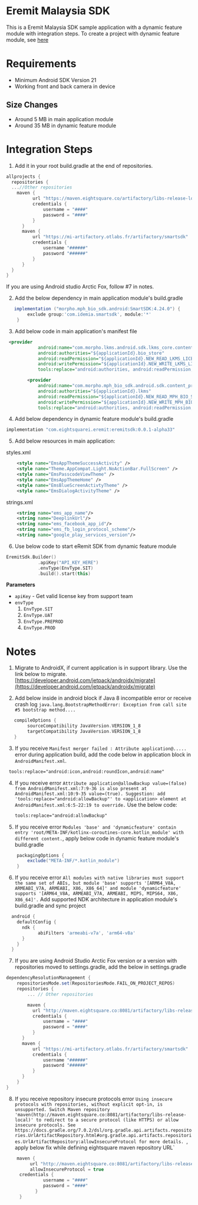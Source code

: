 # Eremit Malaysia SDK
This is a Eremit Malaysia SDK sample application with a dynamic feature module with integration steps. To create a project with dynamic feature module, see [here](https://developer.android.com/guide/playcore/feature-delivery)

Requirements
============

* Minimum Android SDK Version 21
* Working front and back camera in device

Size Changes 
------------
* Around 5 MB in main application module
* Around 35 MB in dynamic feature module

Integration Steps
=================

1. Add it in your root build.gradle at the end of repositories. 
  ```gradle
  allprojects {
    repositories {
	...//Other repositories	
      maven {
            url "https://maven.eightsquare.co/artifactory/libs-release-local"
            credentials {
                username = "####"
                password = "####"
            }
        }
        maven {
            url "https://mi-artifactory.otlabs.fr/artifactory/smartsdk"
            credentials {
                username "######"
                password "######"
            }
        }
    }
}
```
  If you are using Android studio Arctic Fox, follow #7 in notes.

2. Add the below dependency in main application module's build.gradle
```gradle
   implementation ("morpho.mph_bio_sdk.android:SmartSDK:4.24.0") {
        exclude group:'com.idemia.smartsdk', module:'*'
    }
```

3. Add below code in main application's manifest file
```xml
 <provider
            android:name="com.morpho.lkms.android.sdk.lkms_core.content_provider.LkmsStoreProvider"
            android:authorities="${applicationId}.bio_store"
            android:readPermission="${applicationId}.NEW_READ_LKMS_LICENSE_PROVIDER"
            android:writePermission="${applicationId}.NEW_WRITE_LKMS_LICENSE_PROVIDER"
            tools:replace="android:authorities, android:readPermission, android:writePermission" />

        <provider
            android:name="com.morpho.mph_bio_sdk.android.sdk.content_provider.BioStoreProvider"
            android:authorities="${applicationId}.lkms"
            android:readPermission="${applicationId}.NEW_READ_MPH_BIO_SDK_PROVIDER"
            android:writePermission="${applicationId}.NEW_WRITE_MPH_BIO_SDK_PROVIDER"
            tools:replace="android:authorities, android:readPermission, android:writePermission" />
```

4. Add below dependency in dynamic feature module's build.gradle
```gradle
implementation "com.eightsquarei.eremit:eremitsdk:0.0.1-alpha33"
````

5. Add below resources in main application: 

styles.xml
```xml
    <style name="EmsAppThemeSuccessActivity" />
    <style name="Theme.AppCompat.Light.NoActionBar.FullScreen" />
    <style name="EmsPasscodeViewTheme" />
    <style name="EmsAppThemeHome" />
    <style name="EmsBlueScreenActivtyTheme" />
    <style name="EmsDialogActivityTheme" />
```

strings.xml
```xml
    <string name="ems_app_name"/>
    <string name="DeeplinkUrl"/>
    <string name="ems_facebook_app_id"/>
    <string name="ems_fb_login_protocol_scheme"/>
    <string name="google_play_services_version"/>
```

6. Use below code to start eRemit SDK from dynamic feature module
```kotlin
EremitSdk.Builder()
            .apiKey("API_KEY_HERE")
            .envType(EnvType.SIT)
            .build().start(this)
```
  **Parameters**  
  * `apiKey` - Get valid license key from support team
  * `envType`
    1. `EnvType.SIT`
    2. `EnvType.UAT`
    3. `EnvType.PREPROD`
    4. `EnvType.PROD`
  

  
Notes
=======

1. Migrate to AndroidX, if current application is in support library. 
   Use the link below to migrate.
     [https://developer.android.com/jetpack/androidx/migrate](https://developer.android.com/jetpack/androidx/migrate)

2. Add below inside in android block if Java 8 incompatible error or receive crash log `java.lang.BootstrapMethodError: Exception from call site #5 bootstrap method....`
```gradle
   compileOptions {
        sourceCompatibility JavaVersion.VERSION_1_8
        targetCompatibility JavaVersion.VERSION_1_8
   }
```
3. If you receive `Manifest merger failed : Attribute application@.....` error during application build, add the code below in application block in `AndroidManifest.xml`.
```xml
 tools:replace="android:icon,android:roundIcon,android:name"
```

4. If you receive error `Attribute application@allowBackup value=(false) from AndroidManifest.xml:7:9-36
	is also present at AndroidManifest.xml:10:9-35 value=(true).
	Suggestion: add 'tools:replace="android:allowBackup"' to <application> element at AndroidManifest.xml:6:5-22:19 to override.`
    Use the below code:
    ```xml
    tools:replace="android:allowBackup"
    ```
5. If you receive error `Modules 'base' and 'dynamicfeature' contain entry 'root/META-INF/kotlinx-coroutines-core.kotlin_module' with different content.`, apply below code in dynamic feature module's build.gradle
```gradle
    packagingOptions {
        exclude("META-INF/*.kotlin_module")
    }
```
 
 6. If you receive error `All modules with native libraries must support the same set of ABIs, but module 'base' supports '[ARM64_V8A, ARMEABI_V7A, ARMEABI, X86, X86_64]' and module 'dynamicfeature' supports '[ARM64_V8A, ARMEABI_V7A, ARMEABI, MIPS, MIPS64, X86, X86_64]'.`
 Add supported NDK architecture in application module's build.gradle and sync project
```gradle
  android {
    defaultConfig {
      ndk {
            abiFilters 'armeabi-v7a', 'arm64-v8a'
      }
    }
  }
  ```
7. If you are using Android Studio Arctic Fox version or a version with repositories moved to settings.gradle, add the below in settings.gradle 
```gradle
dependencyResolutionManagement {
    repositoriesMode.set(RepositoriesMode.FAIL_ON_PROJECT_REPOS)
    repositories {
        ... // Other repositories

        maven {
          url "http://maven.eightsquare.co:8081/artifactory/libs-release-local"
          credentials {
              username = "####"
              password = "####"
          }
      }
      maven {
          url "https://mi-artifactory.otlabs.fr/artifactory/smartsdk"
          credentials {
              username "######"
              password "######"
          }
      }
    }
}
```

8. If you receive repository insecure protocols error `Using insecure protocols with repositories, without explicit opt-in, is unsupported. Switch Maven repository 'maven(http://maven.eightsquare.co:8081/artifactory/libs-release-local)' to redirect to a secure protocol (like HTTPS) or allow insecure protocols. See https://docs.gradle.org/7.0.2/dsl/org.gradle.api.artifacts.repositories.UrlArtifactRepository.html#org.gradle.api.artifacts.repositories.UrlArtifactRepository:allowInsecureProtocol for more details. `, apply below fix while defining eightsquare maven repository URL`
```gradle
	maven {
         url "http://maven.eightsquare.co:8081/artifactory/libs-release-local"
         allowInsecureProtocol = true
	 credentials {
              username = "####"
              password = "####"
           }
   	 }

